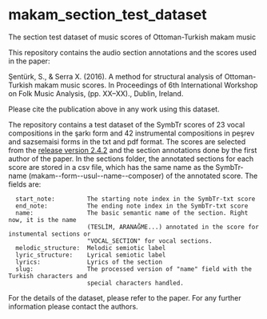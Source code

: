 makam_section_test_dataset
==========================
The section test dataset of music scores of Ottoman-Turkish makam music

This repository contains the audio section annotations and the scores used in the paper:

Şentürk, S., & Serra X. (2016). A method for structural analysis of Ottoman-Turkish makam music scores. In Proceedings of 6th International Workshop on Folk Music Analysis, (pp. XX–XX)., Dublin, Ireland.

Please cite the publication above in any work using this dataset.

The repository contains a test dataset of the SymbTr scores of 23 vocal compositions in
the şarkı form and 42 instrumental compositions in peşrev
and sazsemaisi forms in the txt and pdf format. The scores are selected from the [release version 2.4.2](https://github.com/MTG/SymbTr/tree/v2.4.2) and the section annotations done by the first author of the paper. In the sections folder, the annotated sections for each score are stored in a csv file, which has the same name as the SymbTr-name (makam--form--usul--name--composer) of the annotated score. The fields are:

```
  start_note:         The starting note index in the SymbTr-txt score
  end_note:           The ending note index in the SymbTr-txt score
  name:               The basic semantic name of the section. Right now, it is the name 
                      (TESLİM, ARANAĞME...) annotated in the score for instumental sections or 
                      "VOCAL_SECTION" for vocal sections.	
  melodic_structure:  Melodic semiotic label
  lyric_structure:    Lyrical semiotic label	
  lyrics:             Lyrics of the section
  slug:               The processed version of "name" field with the Turkish characters and 
                      special characters handled.
```

For the details of the dataset, please refer to the paper. For any further information please contact the authors.

